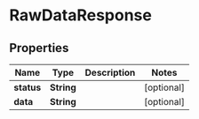 

# RawDataResponse


## Properties

| Name | Type | Description | Notes |
|------------ | ------------- | ------------- | -------------|
|**status** | **String** |  |  [optional] |
|**data** | **String** |  |  [optional] |



